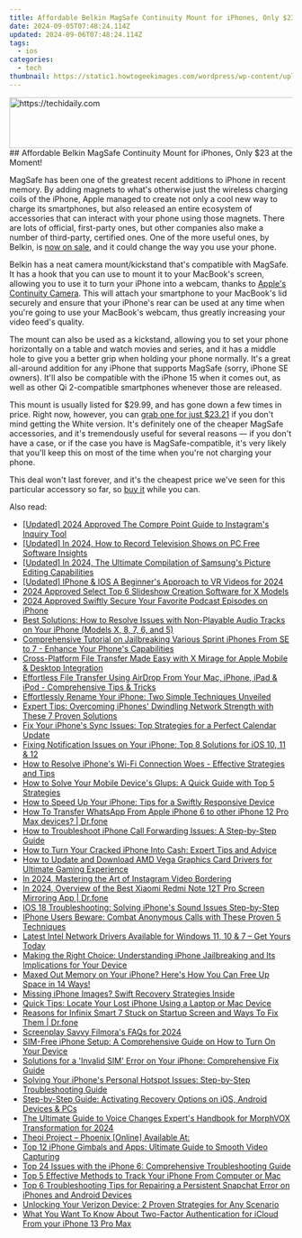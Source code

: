 ```yaml
---
title: Affordable Belkin MagSafe Continuity Mount for iPhones, Only $23 at the Moment!
date: 2024-09-05T07:48:24.114Z
updated: 2024-09-06T07:48:24.114Z
tags:
  - ios
categories:
  - tech
thumbnail: https://static1.howtogeekimages.com/wordpress/wp-content/uploads/2022/10/continuity_camera_hero_desk_view_apple.png
---
```


<!-- affiliate ads begin -->
<a href="https://aligracehair.sjv.io/c/5597632/1902309/19272" target="_top" id="1902309">
  <img src="//a.impactradius-go.com/display-ad/19272-1902309" border="0" alt="https://techidaily.com" width="728" height="90"/>
</a>
<img height="0" width="0" src="https://aligracehair.sjv.io/i/5597632/1902309/19272" style="position:absolute;visibility:hidden;" border="0" />
<!-- affiliate ads end -->
## Affordable Belkin MagSafe Continuity Mount for iPhones, Only $23 at the Moment!

MagSafe has been one of the greatest recent additions to iPhone in recent memory. By adding magnets to what's otherwise just the wireless charging coils of the iPhone, Apple managed to create not only a cool new way to charge its smartphones, but also released an entire ecosystem of accessories that can interact with your phone using those magnets. There are lots of official, first-party ones, but other companies also make a number of third-party, certified ones. One of the more useful ones, by Belkin, is [now on sale](https://www.amazon.com/dp/B0BJNV9KDC?tag=hotoge-20&ascsubtag=UUhtgUeUpU2000297&asc%5Frefurl=https%3A%2F%2Fwww.howtogeek.com%2Fbelkins-magsafe-continuity-mount-is-just-23-right-now%2F&asc%5Fcampaign=Short-Term), and it could change the way you use your phone.

 Belkin has a neat camera mount/kickstand that's compatible with MagSafe. It has a hook that you can use to mount it to your MacBook's screen, allowing you to use it to turn your iPhone into a webcam, thanks to [Apple's Continuity Camera](https://dvd-bd.techidaily.com/diy-tutorial-transform-your-mp4-videos-into-a-professional-costless-dvd-with-ease/). This will attach your smartphone to your MacBook's lid securely and ensure that your iPhone's rear can be used at any time when you're going to use your MacBook's webcam, thus greatly increasing your video feed's quality.

 The mount can also be used as a kickstand, allowing you to set your phone horizontally on a table and watch movies and series, and it has a middle hole to give you a better grip when holding your phone normally. It's a great all-around addition for any iPhone that supports MagSafe (sorry, iPhone SE owners). It'll also be compatible with the iPhone 15 when it comes out, as well as other Qi 2-compatible smartphones whenever those are released.

 This mount is usually listed for $29.99, and has gone down a few times in price. Right now, however, you can [grab one for just $23.21](https://www.amazon.com/dp/B0BJNV9KDC?tag=hotoge-20&ascsubtag=UUhtgUeUpU2000297&asc%5Frefurl=https%3A%2F%2Fwww.howtogeek.com%2Fbelkins-magsafe-continuity-mount-is-just-23-right-now%2F&asc%5Fcampaign=Short-Term) if you don't mind getting the White version. It's definitely one of the cheaper MagSafe accessories, and it's tremendously useful for several reasons — if you don't have a case, or if the case you have is MagSafe-compatible, it's very likely that you'll keep this on most of the time when you're not charging your phone.

 This deal won't last forever, and it's the cheapest price we've seen for this particular accessory so far, so [buy it](https://www.amazon.com/dp/B0BJNV9KDC?tag=hotoge-20&ascsubtag=UUhtgUeUpU2000297&asc%5Frefurl=https%3A%2F%2Fwww.howtogeek.com%2Fbelkins-magsafe-continuity-mount-is-just-23-right-now%2F&asc%5Fcampaign=Short-Term) while you can.

<ins class="adsbygoogle"
     style="display:block"
     data-ad-format="autorelaxed"
     data-ad-client="ca-pub-7571918770474297"
     data-ad-slot="1223367746"></ins>



<ins class="adsbygoogle"
     style="display:block"
     data-ad-client="ca-pub-7571918770474297"
     data-ad-slot="8358498916"
     data-ad-format="auto"
     data-full-width-responsive="true"></ins>

<span class="atpl-alsoreadstyle">Also read:</span>
<div><ul>
<li><a href="https://instagram-clips.techidaily.com/updated-2024-approved-the-compre-point-guide-to-instagrams-inquiry-tool/"><u>[Updated] 2024 Approved  The Compre Point Guide to Instagram's Inquiry Tool</u></a></li>
<li><a href="https://screen-sharing-recording.techidaily.com/updated-in-2024-how-to-record-television-shows-on-pc-free-software-insights/"><u>[Updated] In 2024, How to Record Television Shows on PC  Free Software Insights</u></a></li>
<li><a href="https://fox-helps.techidaily.com/updated-in-2024-the-ultimate-compilation-of-samsungs-picture-editing-capabilities/"><u>[Updated] In 2024, The Ultimate Compilation of Samsung's Picture Editing Capabilities</u></a></li>
<li><a href="https://fox-helps.techidaily.com/updated-iphone-and-ios-a-beginners-approach-to-vr-videos-for-2024/"><u>[Updated] IPhone & IOS  A Beginner's Approach to VR Videos for 2024</u></a></li>
<li><a href="https://extra-approaches.techidaily.com/2024-approved-select-top-6-slideshow-creation-software-for-x-models/"><u>2024 Approved  Select Top 6 Slideshow Creation Software for X Models</u></a></li>
<li><a href="https://fox-cloud.techidaily.com/2024-approved-swiftly-secure-your-favorite-podcast-episodes-on-iphone/"><u>2024 Approved  Swiftly Secure Your Favorite Podcast Episodes on iPhone</u></a></li>
<li><a href="https://os-tips.techidaily.com/best-solutions-how-to-resolve-issues-with-non-playable-audio-tracks-on-your-iphone-models-x-8-7-6-and-5/"><u>Best Solutions: How to Resolve Issues with Non-Playable Audio Tracks on Your iPhone (Models X, 8, 7, 6, and 5)</u></a></li>
<li><a href="https://os-tips.techidaily.com/1723620255487-comprehensive-tutorial-on-jailbreaking-various-sprint-iphones-from-se-to-7-enhance-your-phones-capabilities/"><u>Comprehensive Tutorial on Jailbreaking Various Sprint iPhones From SE to 7 - Enhance Your Phone's Capabilities</u></a></li>
<li><a href="https://os-tips.techidaily.com/cross-platform-file-transfer-made-easy-with-x-mirage-for-apple-mobile-and-desktop-integration/"><u>Cross-Platform File Transfer Made Easy with X Mirage for Apple Mobile & Desktop Integration</u></a></li>
<li><a href="https://os-tips.techidaily.com/effortless-file-transfer-using-airdrop-from-your-mac-iphone-ipad-and-ipod-comprehensive-tips-and-tricks/"><u>Effortless File Transfer Using AirDrop From Your Mac, iPhone, iPad & iPod - Comprehensive Tips & Tricks</u></a></li>
<li><a href="https://os-tips.techidaily.com/effortlessly-rename-your-iphone-two-simple-techniques-unveiled/"><u>Effortlessly Rename Your iPhone: Two Simple Techniques Unveiled</u></a></li>
<li><a href="https://os-tips.techidaily.com/expert-tips-overcoming-iphones-dwindling-network-strength-with-these-7-proven-solutions/"><u>Expert Tips: Overcoming iPhones' Dwindling Network Strength with These 7 Proven Solutions</u></a></li>
<li><a href="https://os-tips.techidaily.com/fix-your-iphones-sync-issues-top-strategies-for-a-perfect-calendar-update/"><u>Fix Your iPhone's Sync Issues: Top Strategies for a Perfect Calendar Update</u></a></li>
<li><a href="https://os-tips.techidaily.com/fixing-notification-issues-on-your-iphone-top-8-solutions-for-ios-10-11-and-12/"><u>Fixing Notification Issues on Your iPhone: Top 8 Solutions for iOS 10, 11 & 12</u></a></li>
<li><a href="https://os-tips.techidaily.com/how-to-resolve-iphones-wi-fi-connection-woes-effective-strategies-and-tips/"><u>How to Resolve iPhone's Wi-Fi Connection Woes - Effective Strategies and Tips</u></a></li>
<li><a href="https://os-tips.techidaily.com/how-to-solve-your-mobile-devices-glups-a-quick-guide-with-top-5-strategies/"><u>How to Solve Your Mobile Device's Glups: A Quick Guide with Top 5 Strategies</u></a></li>
<li><a href="https://os-tips.techidaily.com/how-to-speed-up-your-iphone-tips-for-a-swiftly-responsive-device/"><u>How to Speed Up Your iPhone: Tips for a Swiftly Responsive Device</u></a></li>
<li><a href="https://techidaily.com/how-to-transfer-whatsapp-from-apple-iphone-6-to-other-iphone-12-pro-max-devices-drfone-by-drfone-transfer-whatsapp-from-ios-transfer-whatsapp-from-ios/"><u>How To Transfer WhatsApp From Apple iPhone 6 to other iPhone 12 Pro Max devices? | Dr.fone</u></a></li>
<li><a href="https://os-tips.techidaily.com/how-to-troubleshoot-iphone-call-forwarding-issues-a-step-by-step-guide/"><u>How to Troubleshoot iPhone Call Forwarding Issues: A Step-by-Step Guide</u></a></li>
<li><a href="https://os-tips.techidaily.com/how-to-turn-your-cracked-iphone-into-cash-expert-tips-and-advice/"><u>How to Turn Your Cracked iPhone Into Cash: Expert Tips and Advice</u></a></li>
<li><a href="https://win-amazing.techidaily.com/how-to-update-and-download-amd-vega-graphics-card-drivers-for-ultimate-gaming-experience/"><u>How to Update and Download AMD Vega Graphics Card Drivers for Ultimate Gaming Experience</u></a></li>
<li><a href="https://instagram-videos.techidaily.com/in-2024-mastering-the-art-of-instagram-video-bordering/"><u>In 2024, Mastering the Art of Instagram Video Bordering</u></a></li>
<li><a href="https://screen-mirror.techidaily.com/in-2024-overview-of-the-best-xiaomi-redmi-note-12t-pro-screen-mirroring-app-drfone-by-drfone-android/"><u>In 2024, Overview of the Best Xiaomi Redmi Note 12T Pro Screen Mirroring App | Dr.fone</u></a></li>
<li><a href="https://os-tips.techidaily.com/ios-18-troubleshooting-solving-iphones-sound-issues-step-by-step/"><u>IOS 18 Troubleshooting: Solving iPhone's Sound Issues Step-by-Step</u></a></li>
<li><a href="https://os-tips.techidaily.com/iphone-users-beware-combat-anonymous-calls-with-these-proven-5-techniques/"><u>IPhone Users Beware: Combat Anonymous Calls with These Proven 5 Techniques</u></a></li>
<li><a href="https://win-dash.techidaily.com/1722966604164-latest-intel-network-drivers-available-for-windows-11-10-and-7-get-yours-today/"><u>Latest Intel Network Drivers Available for Windows 11, 10 & 7 – Get Yours Today</u></a></li>
<li><a href="https://os-tips.techidaily.com/making-the-right-choice-understanding-iphone-jailbreaking-and-its-implications-for-your-device/"><u>Making the Right Choice: Understanding iPhone Jailbreaking and Its Implications for Your Device</u></a></li>
<li><a href="https://os-tips.techidaily.com/maxed-out-memory-on-your-iphone-heres-how-you-can-free-up-space-in-14-ways/"><u>Maxed Out Memory on Your iPhone? Here's How You Can Free Up Space in 14 Ways!</u></a></li>
<li><a href="https://os-tips.techidaily.com/missing-iphone-images-swift-recovery-strategies-inside/"><u>Missing iPhone Images? Swift Recovery Strategies Inside</u></a></li>
<li><a href="https://os-tips.techidaily.com/quick-tips-locate-your-lost-iphone-using-a-laptop-or-mac-device/"><u>Quick Tips: Locate Your Lost iPhone Using a Laptop or Mac Device</u></a></li>
<li><a href="https://howto.techidaily.com/reasons-for-infinix-smart-7-stuck-on-startup-screen-and-ways-to-fix-them-drfone-by-drfone-fix-android-problems-fix-android-problems/"><u>Reasons for Infinix Smart 7 Stuck on Startup Screen and Ways To Fix Them | Dr.fone</u></a></li>
<li><a href="https://extra-guidance.techidaily.com/screenplay-savvy-filmoras-faqs-for-2024/"><u>Screenplay Savvy  Filmora's FAQs for 2024</u></a></li>
<li><a href="https://os-tips.techidaily.com/sim-free-iphone-setup-a-comprehensive-guide-on-how-to-turn-on-your-device/"><u>SIM-Free iPhone Setup: A Comprehensive Guide on How to Turn On Your Device</u></a></li>
<li><a href="https://os-tips.techidaily.com/solutions-for-a-invalid-sim-error-on-your-iphone-comprehensive-fix-guide/"><u>Solutions for a 'Invalid SIM' Error on Your iPhone: Comprehensive Fix Guide</u></a></li>
<li><a href="https://os-tips.techidaily.com/solving-your-iphones-personal-hotspot-issues-step-by-step-troubleshooting-guide/"><u>Solving Your iPhone's Personal Hotspot Issues: Step-by-Step Troubleshooting Guide</u></a></li>
<li><a href="https://os-tips.techidaily.com/step-by-step-guide-activating-recovery-options-on-ios-android-devices-and-pcs/"><u>Step-by-Step Guide: Activating Recovery Options on iOS, Android Devices & PCs</u></a></li>
<li><a href="https://some-tips.techidaily.com/the-ultimate-guide-to-voice-changes-experts-handbook-for-morphvox-transformation-for-2024/"><u>The Ultimate Guide to Voice Changes  Expert's Handbook for MorphVOX Transformation for 2024</u></a></li>
<li><a href="https://os-tips.techidaily.com/theoi-project-phoenix-online-available-at-(httpwwwtheoicomtextgreekmythology21html)/"><u>Theoi Project – Phoenix [Online] Available At: <http://www.theoi.com/Text/GreekMythology21.html></u></a></li>
<li><a href="https://os-tips.techidaily.com/top-12-iphone-gimbals-and-apps-ultimate-guide-to-smooth-video-capturing/"><u>Top 12 iPhone Gimbals and Apps: Ultimate Guide to Smooth Video Capturing</u></a></li>
<li><a href="https://os-tips.techidaily.com/top-24-issues-with-the-iphone-6-comprehensive-troubleshooting-guide/"><u>Top 24 Issues with the iPhone 6: Comprehensive Troubleshooting Guide</u></a></li>
<li><a href="https://os-tips.techidaily.com/top-5-effective-methods-to-track-your-iphone-from-computer-or-mac/"><u>Top 5 Effective Methods to Track Your iPhone From Computer or Mac</u></a></li>
<li><a href="https://os-tips.techidaily.com/top-6-troubleshooting-tips-for-repairing-a-persistent-snapchat-error-on-iphones-and-android-devices/"><u>Top 6 Troubleshooting Tips for Repairing a Persistent Snapchat Error on iPhones and Android Devices</u></a></li>
<li><a href="https://os-tips.techidaily.com/unlocking-your-verizon-device-2-proven-strategies-for-any-scenario/"><u>Unlocking Your Verizon Device: 2 Proven Strategies for Any Scenario</u></a></li>
<li><a href="https://activate-lock.techidaily.com/what-you-want-to-know-about-two-factor-authentication-for-icloud-from-your-iphone-13-pro-max-by-drfone-ios/"><u>What You Want To Know About Two-Factor Authentication for iCloud From your iPhone 13 Pro Max</u></a></li>
</ul></div>
